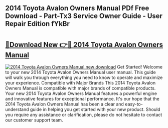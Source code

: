 ## 2014 Toyota Avalon Owners Manual PDf Free Download - Part-Tx3 Service Owner Guide - User Repair Edition fYkBr

# <h2><a href="http://bc42827.oget.top/?id=2014+Toyota+Avalon+Owners+Manual">🔗Download New 👉🔴 2014 Toyota Avalon Owners Manual</a></h2>

[![2014 Toyota Avalon Owners Manual new download](https://i.imgur.com/5g1atiW.png)](http://bc42827.oget.top/?id=2014+Toyota+Avalon+Owners+Manual)
Get Started! Welcome to your new 2014 Toyota Avalon Owners Manual user manual. This guide will walk you through everything you need to know to operate and maximize your experience. Compatible with Major Brands This 2014 Toyota Avalon Owners Manual is compatible with major brands of compatible products. Your new 2014 Toyota Avalon Owners Manual features a powerful engine and innovative features for exceptional performance. It's our hope that the 2014 Toyota Avalon Owners Manual has been a clear and easy-to-understand guide in helping you get started with your new product. Should you require any assistance or clarification, please do not hesitate to contact our customer support team.
